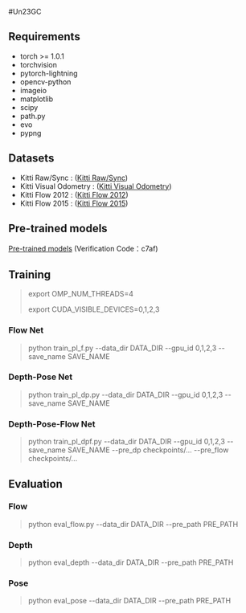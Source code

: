 
#Un23GC
## Requirements
* torch >= 1.0.1
* torchvision
* pytorch-lightning
* opencv-python
* imageio
* matplotlib
* scipy
* path.py
* evo
* pypng

## Datasets
* Kitti Raw/Sync : ([Kitti Raw/Sync](https://www.cvlibs.net/datasets/kitti/raw_data.php))
* Kitti Visual Odometry : ([Kitti Visual Odometry](https://www.cvlibs.net/datasets/kitti/eval_odometry.php))
* Kitti Flow 2012 : ([Kitti Flow 2012](https://www.cvlibs.net/datasets/kitti/eval_stereo_flow.php?benchmark=flow))
* Kitti Flow 2015 : ([Kitti Flow 2015](https://www.cvlibs.net/datasets/kitti/eval_scene_flow.php?benchmark=flow))

## Pre-trained models
[Pre-trained models](https://pan.baidu.com/s/1cYnXcSYiQ7-yU2RgMHdgLw) (Verification Code：c7af)

## Training
> export OMP_NUM_THREADS=4
> 
> export CUDA_VISIBLE_DEVICES=0,1,2,3
### Flow Net
>python train_pl_f.py --data_dir DATA_DIR --gpu_id 0,1,2,3  --save_name SAVE_NAME 
### Depth-Pose Net
>python train_pl_dp.py --data_dir DATA_DIR --gpu_id 0,1,2,3 --save_name SAVE_NAME 
### Depth-Pose-Flow Net
>python train_pl_dpf.py --data_dir DATA_DIR --gpu_id 0,1,2,3 --save_name SAVE_NAME --pre_dp checkpoints/... --pre_flow checkpoints/... 

## Evaluation
### Flow
> python eval_flow.py --data_dir DATA_DIR --pre_path PRE_PATH 
### Depth
> python eval_depth --data_dir DATA_DIR --pre_path PRE_PATH 
### Pose
> python eval_pose --data_dir DATA_DIR --pre_path PRE_PATH 
